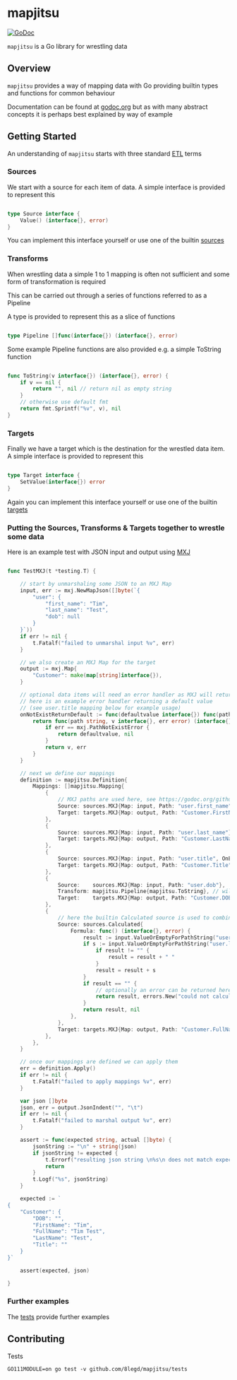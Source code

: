 # mapjitsu

[![GoDoc](https://godoc.org/github.com/8legd/mapjitsu?status.svg)](https://godoc.org/github.com/8legd/mapjitsu)

`mapjitsu` is a Go library for wrestling data 

## Overview

`mapjitsu` provides a way of mapping data with Go providing builtin types and functions for common behaviour

Documentation can be found at [godoc.org](http://godoc.org/github.com/8legd/mapjitsu) but as with many abstract concepts it is perhaps best explained by way of example

## Getting Started

An understanding of `mapjitsu` starts with three standard [ETL](https://en.wikipedia.org/wiki/Extract,_transform,_load) terms

### Sources

We start with a source for each item of data. A simple interface is provided to represent this 

```go

type Source interface {
    Value() (interface{}, error)
}

```

You can implement this interface yourself or use one of the builtin [sources](http://godoc.org/github.com/8legd/mapjitsu/sources)

### Transforms

When wrestling data a simple 1 to 1 mapping is often not sufficient and some form of transformation is required

This can be carried out through a series of functions referred to as a Pipeline

A type is provided to represent this as a slice of functions

```go

type Pipeline []func(interface{}) (interface{}, error)

```

Some example Pipeline functions are also provided e.g. a simple ToString function

```go

func ToString(v interface{}) (interface{}, error) {
    if v == nil {
        return "", nil // return nil as empty string
    }
    // otherwise use default fmt
    return fmt.Sprintf("%v", v), nil
}

```

### Targets

Finally we have a target which is the destination for the wrestled data item. A simple interface is provided to represent this 

```go

type Target interface {
    SetValue(interface{}) error
}

```

Again you can implement this interface yourself or use one of the builtin [targets](http://godoc.org/github.com/8legd/mapjitsu/targets)

### Putting the Sources, Transforms & Targets together to wrestle some data

Here is an example test with JSON input and output using [MXJ](http://godoc.org/github.com/clbanning/mxj)

```go

func TestMXJ(t *testing.T) {

	// start by unmarshaling some JSON to an MXJ Map
	input, err := mxj.NewMapJson([]byte(`{
		"user": {
			"first_name": "Tim",
			"last_name": "Test",
			"dob": null
		}
	}`))
	if err != nil {
		t.Fatalf("failed to unmarshal input %v", err)
	}

	// we also create an MXJ Map for the target
	output := mxj.Map{
		"Customer": make(map[string]interface{}),
	}

	// optional data items will need an error handler as MXJ will return a PathNotExistError
	// here is an example error handler returning a default value
	// (see user.title mapping below for example usage)
	onNotExistReturnDefault := func(defaultvalue interface{}) func(path string, v interface{}, err error) (interface{}, error) {
		return func(path string, v interface{}, err error) (interface{}, error) {
			if err == mxj.PathNotExistError {
				return defaultvalue, nil
			}
			return v, err
		}
	}

	// next we define our mappings
	definition := mapjitsu.Definition{
		Mappings: []mapjitsu.Mapping{
			{
				// MXJ paths are used here, see https://godoc.org/github.com/clbanning/mxj#Map.ValueForPath
				Source: sources.MXJ{Map: input, Path: "user.first_name"},
				Target: targets.MXJ{Map: output, Path: "Customer.FirstName"},
			},
			{
				Source: sources.MXJ{Map: input, Path: "user.last_name"},
				Target: targets.MXJ{Map: output, Path: "Customer.LastName"},
			},
			{
				Source: sources.MXJ{Map: input, Path: "user.title", OnError: onNotExistReturnDefault("")},
				Target: targets.MXJ{Map: output, Path: "Customer.Title"},
			},
			{
				Source:    sources.MXJ{Map: input, Path: "user.dob"},
				Transform: mapjitsu.Pipeline{mapjitsu.ToString}, // will convert nil values to an empty string
				Target:    targets.MXJ{Map: output, Path: "Customer.DOB"},
			},
			{
				// here the builtin Calculated source is used to combine two text fields
				Source: sources.Calculated{
					Formula: func() (interface{}, error) {
						result := input.ValueOrEmptyForPathString("user.first_name")
						if s := input.ValueOrEmptyForPathString("user.last_name"); s != "" {
							if result != "" {
								result = result + " "
							}
							result = result + s
						}
						if result == "" {
							// optionally an error can be returned here e.g. for required data items
							return result, errors.New("could not calculate fullName missing either a user.first_name or user.last_name")
						}
						return result, nil
					},
				},
				Target: targets.MXJ{Map: output, Path: "Customer.FullName"},
			},
		},
	}

	// once our mappings are defined we can apply them
	err = definition.Apply()
	if err != nil {
		t.Fatalf("failed to apply mappings %v", err)
	}

	var json []byte
	json, err = output.JsonIndent("", "\t")
	if err != nil {
		t.Fatalf("failed to marshal output %v", err)
	}

	assert := func(expected string, actual []byte) {
		jsonString := "\n" + string(json)
		if jsonString != expected {
			t.Errorf("resulting json string \n%s\n does not match expected \n%s\n", jsonString, expected)
			return
		}
		t.Logf("%s", jsonString)
	}

	expected := `
{
	"Customer": {
		"DOB": "",
		"FirstName": "Tim",
		"FullName": "Tim Test",
		"LastName": "Test",
		"Title": ""
	}
}`

	assert(expected, json)

}

```

### Further examples

The [tests](tests) provide further examples


## Contributing

Tests

`GO111MODULE=on go test -v github.com/8legd/mapjitsu/tests`